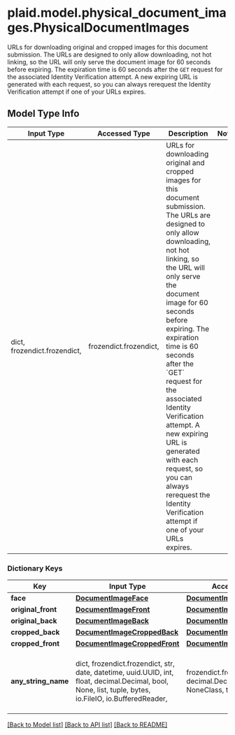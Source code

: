 # plaid.model.physical_document_images.PhysicalDocumentImages

URLs for downloading original and cropped images for this document submission. The URLs are designed to only allow downloading, not hot linking, so the URL will only serve the document image for 60 seconds before expiring. The expiration time is 60 seconds after the `GET` request for the associated Identity Verification attempt. A new expiring URL is generated with each request, so you can always rerequest the Identity Verification attempt if one of your URLs expires.

## Model Type Info
Input Type | Accessed Type | Description | Notes
------------ | ------------- | ------------- | -------------
dict, frozendict.frozendict,  | frozendict.frozendict,  | URLs for downloading original and cropped images for this document submission. The URLs are designed to only allow downloading, not hot linking, so the URL will only serve the document image for 60 seconds before expiring. The expiration time is 60 seconds after the &#x60;GET&#x60; request for the associated Identity Verification attempt. A new expiring URL is generated with each request, so you can always rerequest the Identity Verification attempt if one of your URLs expires. | 

### Dictionary Keys
Key | Input Type | Accessed Type | Description | Notes
------------ | ------------- | ------------- | ------------- | -------------
**face** | [**DocumentImageFace**](DocumentImageFace.md) | [**DocumentImageFace**](DocumentImageFace.md) |  | 
**original_front** | [**DocumentImageFront**](DocumentImageFront.md) | [**DocumentImageFront**](DocumentImageFront.md) |  | 
**original_back** | [**DocumentImageBack**](DocumentImageBack.md) | [**DocumentImageBack**](DocumentImageBack.md) |  | 
**cropped_back** | [**DocumentImageCroppedBack**](DocumentImageCroppedBack.md) | [**DocumentImageCroppedBack**](DocumentImageCroppedBack.md) |  | 
**cropped_front** | [**DocumentImageCroppedFront**](DocumentImageCroppedFront.md) | [**DocumentImageCroppedFront**](DocumentImageCroppedFront.md) |  | 
**any_string_name** | dict, frozendict.frozendict, str, date, datetime, uuid.UUID, int, float, decimal.Decimal, bool, None, list, tuple, bytes, io.FileIO, io.BufferedReader,  | frozendict.frozendict, str, decimal.Decimal, BoolClass, NoneClass, tuple, bytes, FileIO | any string name can be used but the value must be the correct type | [optional]

[[Back to Model list]](../../README.md#documentation-for-models) [[Back to API list]](../../README.md#documentation-for-api-endpoints) [[Back to README]](../../README.md)

